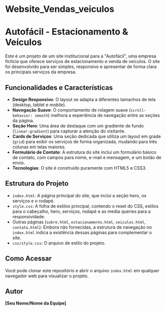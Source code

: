 # Website_Vendas_veiculos

# Autofácil - Estacionamento & Veículos

Este é um projeto de um site institucional para a "Autofácil", uma empresa fictícia que oferece serviços de estacionamento e venda de veículos. O site foi desenvolvido para ser simples, responsivo e apresentar de forma clara os principais serviços da empresa.

## Funcionalidades e Características

* **Design Responsivo**: O layout se adapta a diferentes tamanhos de tela (desktop, tablet e mobile).
* **Navegação Suave**: O comportamento de rolagem suave (`scroll-behavior: smooth`) melhora a experiência de navegação entre as seções da página.
* **Seção Hero**: Uma área de destaque com um gradiente de fundo (`linear-gradient`) para capturar a atenção do visitante.
* **Cards de Serviços**: Uma seção dedicada que utiliza um layout em grade (`grid`) para exibir os serviços de forma organizada, mudando para três colunas em telas maiores.
* **Formulário de Contato**: A estrutura do site inclui um formulário básico de contato, com campos para nome, e-mail e mensagem, e um botão de envio.
* **Tecnologias**: O site é construído puramente com HTML5 e CSS3.

## Estrutura do Projeto

* `index.html`: A página principal do site, que inclui a seção hero, os serviços e o rodapé.
* `style.css`: A folha de estilos principal, contendo o reset do CSS, estilos para o cabeçalho, hero, serviços, rodapé e as media queries para a responsividade.
* Outras páginas (`sobre.html`, `estacionamento.html`, `veiculos.html`, `contato.html`): Embora não fornecidas, a estrutura de navegação no `index.html` indica a existência dessas páginas para complementar o site.
* `css/style.css`: O arquivo de estilo do projeto.

## Como Acessar

Você pode clonar este repositório e abrir o arquivo `index.html` em qualquer navegador web para visualizar o projeto.

## Autor

**[Seu Nome/Nome da Equipe]**
